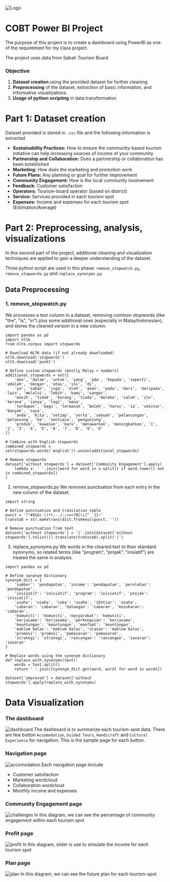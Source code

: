 
![Logo](images/bannercobt.png)


# COBT Power BI Project

The purpose of this project is to create a dashboard using PowerBI as one of the requirement for my class project.

The project uses data from Sabah Tourism Board

### Objective
1. **Dataset creation** using the provided dataset for further cleaning 
2. **Preprocessing** of the dataset, extraction of basic information, and informative visualizations.
3. **Usage of python scripting** in data transformation

# Part 1: Dataset creation
Dataset provided is stored in ```.csv``` file and the following information is extracted

- **Sustainability Practices:** How to ensure the community-based tourism initiative can help increasing sources of income of your community
- **Partnership and Collaboration:** Does a partnership or collaboration has been established
- **Marketing:** How does the marketing and promotion work
- **Future Plans:** Any planning or goal for further improvement
- **Community Engagement:** How is the local community involvement
- **Feedback:** Customer satisfaction
- **Operators:** Tourism-board operator (based on district)
- **Service:** Services provided in each tourism spot
- **Expenses:** Income and expenses for each tourism spot (Estimation/Average)

# Part 2: Preprocessing, analysis, visualizations
In this second part of the project, additional cleaning and visualization techniques are applied to gain a deeper understanding of the dataset.

Three python script are used in this phase: ```remove_stopwatch.py```, ```remove_stopwords.py``` and ```replace_synonyms.py```

## Data Preprocessing
### 1. remove_stopwatch.py
We processes a text column in a dataset, removing common stopwords (like "the", "is", "in") plus some additional ones (especially in Malay/Indonesian), and stores the cleaned version in a new column.
```
import pandas as pd
import nltk
from nltk.corpus import stopwords

# Download NLTK data (if not already downloaded)
nltk.download('stopwords')
nltk.download('punkt')

# Define custom stopwords (mostly Malay + numbers)
additional_stopwords = set([
    'dan', 'dalam', 'untuk', 'yang', 'ada', 'kepada', 'seperti', 'adalah', 'dengan', 'atau', 'ini', 'di',
    'ya', 'sabah', 'juga', 'oleh', 'akan', 'pada', 'dari', 'daripada', 'lain', 'melalui', 'lebih', 'kami', 'sangat',
    'masih', 'tidak', 'kurang', 'tiada', 'mereka', 'ialah', 'itu', 'kerana', 'ianya', 'lagi', 'mana',
    'terdapat', 'bagi', 'termasuk', 'boleh', 'harus', 'ia', 'sekitar', 'banyak', 'saya',
    'anda', 'kita', 'setiap', 'serta', 'sebuah', 'pelancongan', 'pelancong', 'ke', 'sentiasa', 'pengunjung',
    'produk', 'kawasan', 'baru', 'menawarkan', 'meningkatkan', '1', '2', '3', '4', '5', '6', '7', '8', '9', '0'
])

# Combine with English stopwords
combined_stopwords = set(stopwords.words('english')).union(additional_stopwords)

# Remove stopwords
dataset['without stopwords'] = dataset['Community Engagement'].apply(
    lambda x: ' '.join([word for word in x.split() if word.lower() not in combined_stopwords])
)
```

2. remove_stopwords.py 
We removes punctuation from each entry in the new column of the dataset.
```
import string

# Define punctuation and translation table
punct = '!"#$%&\'()*+,-./:;<=>?@[\\]^_`{}~'
transtab = str.maketrans(dict.fromkeys(punct, ''))

# Remove punctuation from text
dataset['without stopwords'] = '|'.join(dataset['without stopwords'].tolist()).translate(transtab).split('|')

```


3. replace_synonyms.py 
We words in the cleaned text to their standard synonyms, so related terms (like "program", "projek", "inisiatif") are treated the same in analysis.
```
import pandas as pd

# Define synonym dictionary
synonym_dict = {
    'sumber': 'pendapatan', 'income': 'pendapatan', 'perolehan': 'pendapatan',
    'inisiatif': 'inisiatif', 'program': 'inisiatif', 'projek': 'inisiatif',
    'usaha': 'usaha', 'cuba': 'usaha', 'ikhtiar': 'usaha',
    'cabaran': 'cabaran', 'halangan': 'cabaran', 'kesukaran': 'cabaran',
    'komuniti': 'komuniti', 'masyarakat': 'komuniti',
    'kerjasama': 'kerjasama', 'perkongsian': 'kerjasama',
    'keuntungan': 'keuntungan', 'manfaat': 'keuntungan',
    'maklum balas': 'maklum balas', 'ulasan': 'maklum balas',
    'promosi': 'promosi', 'pemasaran': 'pemasaran',
    'strategi': 'strategi', 'rancangan': 'rancangan', 'sasaran': 'sasaran'
}

# Replace words using the synonym dictionary
def replace_with_synonyms(text):
    words = text.split()
    return ' '.join([synonym_dict.get(word, word) for word in words])

dataset['improved'] = dataset['without stopwords'].apply(replace_with_synonyms)

```

# Data Visualization
### The dashboard
![dashboard](images/dashboard.png)
The dashboard is to summarize each tourism-spot data. 
There are few button ```Accomodation```, ```Guided Tours```, ```Handicraft``` and ```Cultural Experience``` for navigation. This is the sample page for each button.

### Navigation page
![accomodation](images/accomodation.png)
Each navigation page include
- Customer satisfaction
- Marketing wordcloud
- Collaboration wordcloud
- Monthly income and expenses

### Community Engagement page
![challenges](images/challenges.png)
In this diagram, we can see the percentage of community engagement within each tourism spot

### Profit page
![profit](images/profit.png)
In this diagram, slider is use to simulate the income for each tourism spot

### Plan page
![plan](images/plan.png)
In this diagram, we can see the future plan for each tourism-spot
